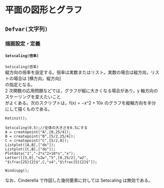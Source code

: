 # 平面の図形とグラフ  
## `Defvar(文字列)`  
### 描画設定・定義  
#### `Setscaling(倍率)`  
`Setscaling(倍率)`  
縦方向の倍率を設定する。倍率は実数またはリスト。実数の場合は縦方向，リストの場合は [横方向，縦方向]  
の指定となる。  
2 次関数の応用問題などでは，グラフが縦に大きくなる場合があり，y 軸方向のスケーリングを変えたいこと  
がよくある。次のスクリプトは，f(x) = −x^2 + 10x のグラフを縦軸方向を半分にして描くものである。  
  
```  
Ketinit();  
  
Setscaling(0.5);//全体の大きさを0.5にする  
A = createpoint("A",[0,25/4]);  
B = createpoint("B",[5/2,25/4]);  
C = createpoint("C",[5/2,0]);  
Listplot([A,B],["do"]);  
Listplot([C,B],["do"]);  
Plotdata("1","-2*x^2+10*x","x");  
Letter([[5,0],"s2w","5",[0,25/2],"w2",  
"$\frac{25}{2}$",C,"s4","$\frac{5}{2}$"]);  
  
Windispg();  
```  
なお、Cinderella で作図した幾何要素に対しては Setscaling は無効である。
